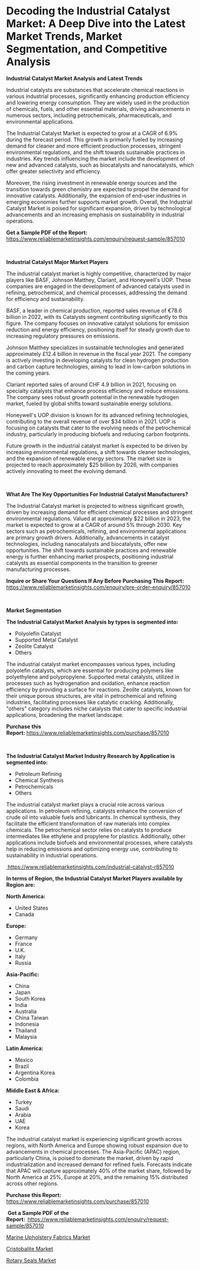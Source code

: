 <p><h1>Decoding the Industrial Catalyst Market: A Deep Dive into the Latest Market Trends, Market Segmentation, and Competitive Analysis</h1></p><p><strong>Industrial Catalyst Market Analysis and Latest Trends</strong></p>
<p><p>Industrial catalysts are substances that accelerate chemical reactions in various industrial processes, significantly enhancing production efficiency and lowering energy consumption. They are widely used in the production of chemicals, fuels, and other essential materials, driving advancements in numerous sectors, including petrochemicals, pharmaceuticals, and environmental applications.</p><p>The Industrial Catalyst Market is expected to grow at a CAGR of 6.9% during the forecast period. This growth is primarily fueled by increasing demand for cleaner and more efficient production processes, stringent environmental regulations, and the shift towards sustainable practices in industries. Key trends influencing the market include the development of new and advanced catalysts, such as biocatalysts and nanocatalysts, which offer greater selectivity and efficiency.</p><p>Moreover, the rising investment in renewable energy sources and the transition towards green chemistry are expected to propel the demand for innovative catalysts. Additionally, the expansion of end-user industries in emerging economies further supports market growth. Overall, the Industrial Catalyst Market is poised for significant expansion, driven by technological advancements and an increasing emphasis on sustainability in industrial operations.</p></p>
<p><strong>Get a Sample PDF of the Report:&nbsp;</strong> <a href="https://www.reliablemarketinsights.com/enquiry/request-sample/857010?utm_campaign=2181&utm_medium=2&utm_source=Github&utm_content=ia&utm_term=31032025&utm_id=industrial-catalyst">https://www.reliablemarketinsights.com/enquiry/request-sample/857010</a></p>
<p>&nbsp;</p>
<p><strong>Industrial Catalyst Major Market Players</strong></p>
<p><p>The industrial catalyst market is highly competitive, characterized by major players like BASF, Johnson Matthey, Clariant, and Honeywell's UOP. These companies are engaged in the development of advanced catalysts used in refining, petrochemical, and chemical processes, addressing the demand for efficiency and sustainability.</p><p>BASF, a leader in chemical production, reported sales revenue of €78.6 billion in 2022, with its Catalysts segment contributing significantly to this figure. The company focuses on innovative catalyst solutions for emission reduction and energy efficiency, positioning itself for steady growth due to increasing regulatory pressures on emissions.</p><p>Johnson Matthey specializes in sustainable technologies and generated approximately £12.4 billion in revenue in the fiscal year 2021. The company is actively investing in developing catalysts for clean hydrogen production and carbon capture technologies, aiming to lead in low-carbon solutions in the coming years.</p><p>Clariant reported sales of around CHF 4.9 billion in 2021, focusing on specialty catalysts that enhance process efficiency and reduce emissions. The company sees robust growth potential in the renewable hydrogen market, fueled by global shifts toward sustainable energy solutions.</p><p>Honeywell's UOP division is known for its advanced refining technologies, contributing to the overall revenue of over $34 billion in 2021. UOP is focusing on catalysts that cater to the evolving needs of the petrochemical industry, particularly in producing biofuels and reducing carbon footprints.</p><p>Future growth in the industrial catalyst market is expected to be driven by increasing environmental regulations, a shift towards cleaner technologies, and the expansion of renewable energy sectors. The market size is projected to reach approximately $25 billion by 2026, with companies actively innovating to meet the evolving demand.</p></p>
<p>&nbsp;</p>
<p><strong>What Are The Key Opportunities For Industrial Catalyst Manufacturers?</strong></p>
<p><p>The Industrial Catalyst market is projected to witness significant growth, driven by increasing demand for efficient chemical processes and stringent environmental regulations. Valued at approximately $22 billion in 2023, the market is expected to grow at a CAGR of around 5% through 2030. Key sectors such as petrochemicals, refining, and environmental applications are primary growth drivers. Additionally, advancements in catalyst technologies, including nanocatalysts and biocatalysts, offer new opportunities. The shift towards sustainable practices and renewable energy is further enhancing market prospects, positioning industrial catalysts as essential components in the transition to greener manufacturing processes.</p></p>
<p><strong>Inquire or Share Your Questions If Any Before Purchasing This Report:</strong> <a href="https://www.reliablemarketinsights.com/enquiry/pre-order-enquiry/857010?utm_campaign=2181&utm_medium=2&utm_source=Github&utm_content=ia&utm_term=31032025&utm_id=industrial-catalyst">https://www.reliablemarketinsights.com/enquiry/pre-order-enquiry/857010</a></p>
<p>&nbsp;</p>
<p><strong>Market Segmentation</strong></p>
<p><strong>The Industrial Catalyst Market Analysis by types is segmented into:</strong></p>
<p><ul><li>Polyolefin Catalyst</li><li>Supported Metal Catalyst</li><li>Zeolite Catalyst</li><li>Others</li></ul></p>
<p><p>The industrial catalyst market encompasses various types, including polyolefin catalysts, which are essential for producing polymers like polyethylene and polypropylene. Supported metal catalysts, utilized in processes such as hydrogenation and oxidation, enhance reaction efficiency by providing a surface for reactions. Zeolite catalysts, known for their unique porous structures, are vital in petrochemical and refining industries, facilitating processes like catalytic cracking. Additionally, "others" category includes niche catalysts that cater to specific industrial applications, broadening the market landscape.</p></p>
<p><strong>Purchase this Report:&nbsp;</strong><a href="https://www.reliablemarketinsights.com/purchase/857010?utm_campaign=2181&utm_medium=2&utm_source=Github&utm_content=ia&utm_term=31032025&utm_id=industrial-catalyst">https://www.reliablemarketinsights.com/purchase/857010</a></p>
<p>&nbsp;</p>
<p><strong>The Industrial Catalyst Market Industry Research by Application is segmented into:</strong></p>
<p><ul><li>Petroleum Refining</li><li>Chemical Synthesis</li><li>Petrochemicals</li><li>Others</li></ul></p>
<p><p>The industrial catalyst market plays a crucial role across various applications. In petroleum refining, catalysts enhance the conversion of crude oil into valuable fuels and lubricants. In chemical synthesis, they facilitate the efficient transformation of raw materials into complex chemicals. The petrochemical sector relies on catalysts to produce intermediates like ethylene and propylene for plastics. Additionally, other applications include biofuels and environmental processes, where catalysts help in reducing emissions and optimizing energy use, contributing to sustainability in industrial operations.</p></p>
<p><a href="https://www.reliablemarketinsights.com/industrial-catalyst-r857010?utm_campaign=2181&utm_medium=2&utm_source=Github&utm_content=ia&utm_term=31032025&utm_id=industrial-catalyst">&nbsp;https://www.reliablemarketinsights.com/industrial-catalyst-r857010</a></p>
<p><strong>In terms of Region, the Industrial Catalyst Market Players available by Region are:</strong></p>
<p>
    <p> <strong> North America: </strong>
        <ul>
            <li>United States</li>
            <li>Canada</li>
        </ul>
        </p> 
    <p> <strong> Europe: </strong>
        <ul>
            <li>Germany</li>
            <li>France</li>
            <li>U.K.</li>
            <li>Italy</li>
            <li>Russia</li>
        </ul>
        </p> 
    <p> <strong> Asia-Pacific: </strong>
        <ul>
            <li>China</li>
            <li>Japan</li>
            <li>South Korea</li>
            <li>India</li>
            <li>Australia</li>
            <li>China Taiwan</li>
            <li>Indonesia</li>
            <li>Thailand</li>
            <li>Malaysia</li>
        </ul>
        </p> 
    <p> <strong> Latin America: </strong>
        <ul>
            <li>Mexico</li>
            <li>Brazil</li>
            <li>Argentina Korea</li>
            <li>Colombia</li>
        </ul>
        </p> 
    <p> <strong> Middle East & Africa: </strong>
        <ul>
            <li>Turkey</li>
            <li>Saudi</li>
            <li>Arabia</li>
            <li>UAE</li>
            <li>Korea</li>
        </ul>
    </p>
    </p>
<p><p>The industrial catalyst market is experiencing significant growth across regions, with North America and Europe showing robust expansion due to advancements in chemical processes. The Asia-Pacific (APAC) region, particularly China, is poised to dominate the market, driven by rapid industrialization and increased demand for refined fuels. Forecasts indicate that APAC will capture approximately 40% of the market share, followed by North America at 25%, Europe at 20%, and the remaining 15% distributed across other regions.</p></p>
<p><strong>Purchase this Report: </strong><a href="https://www.reliablemarketinsights.com/purchase/857010?utm_campaign=2181&utm_medium=2&utm_source=Github&utm_content=ia&utm_term=31032025&utm_id=industrial-catalyst">https://www.reliablemarketinsights.com/purchase/857010</a></p>
<p>&nbsp;<strong>Get a Sample PDF of the Report:&nbsp;&nbsp;</strong><a href="https://www.reliablemarketinsights.com/enquiry/request-sample/857010?utm_campaign=2181&utm_medium=2&utm_source=Github&utm_content=ia&utm_term=31032025&utm_id=industrial-catalyst">https://www.reliablemarketinsights.com/enquiry/request-sample/857010</a></p>
<p><strong></strong></p>
<p><p><a href="https://github.com/langolaskark/Market-Research-Report-List-1/blob/main/marine-upholstery-fabrics-market.md?utm_campaign=2181&utm_medium=2&utm_source=Github&utm_content=ia&utm_term=31032025&utm_id=industrial-catalyst">Marine Upholstery Fabrics Market</a></p><p><a href="https://github.com/arneslullapq/Market-Research-Report-List-1/blob/main/cristobalite-market.md?utm_campaign=2181&utm_medium=2&utm_source=Github&utm_content=ia&utm_term=31032025&utm_id=industrial-catalyst">Cristobalite Market</a></p><p><a href="https://github.com/arocasanzib6/Market-Research-Report-List-1/blob/main/rotary-seals-market.md?utm_campaign=2181&utm_medium=2&utm_source=Github&utm_content=ia&utm_term=31032025&utm_id=industrial-catalyst">Rotary Seals Market</a></p></p>